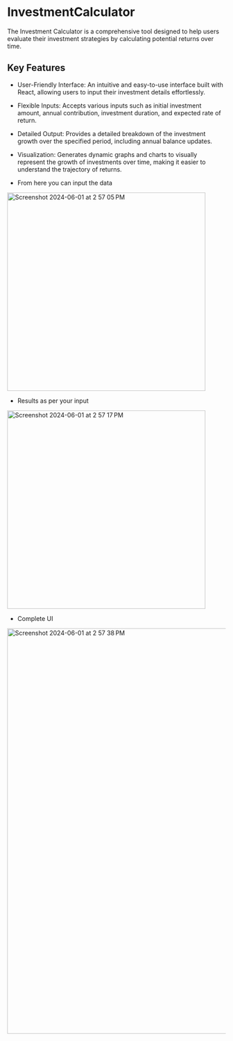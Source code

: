 # InvestmentCalculator

The Investment Calculator is a comprehensive tool designed to help users evaluate their investment strategies by calculating potential returns over time.
## Key Features

- User-Friendly Interface: An intuitive and easy-to-use interface built with React, allowing users to input their investment details effortlessly.
- Flexible Inputs: Accepts various inputs such as initial investment amount, annual contribution, investment duration, and expected rate of return.
- Detailed Output: Provides a detailed breakdown of the investment growth over the specified period, including annual balance updates.
- Visualization: Generates dynamic graphs and charts to visually represent the growth of investments over time, making it easier to understand the trajectory of returns.

- From here you can input the data
  
<img width="457" alt="Screenshot 2024-06-01 at 2 57 05 PM" src="https://github.com/prajaktakap00r/InvestmentCalculator/assets/89696648/3bac1166-443e-4af4-8196-25a8f65c8c9e">

- Results as per your input
  
<img width="457" alt="Screenshot 2024-06-01 at 2 57 17 PM" src="https://github.com/prajaktakap00r/InvestmentCalculator/assets/89696648/89180196-96c0-4456-99d8-3927a9c75da0">

- Complete UI
  
<img width="934" alt="Screenshot 2024-06-01 at 2 57 38 PM" src="https://github.com/prajaktakap00r/InvestmentCalculator/assets/89696648/3d74b3dd-cd51-427c-b447-9af756142838">

